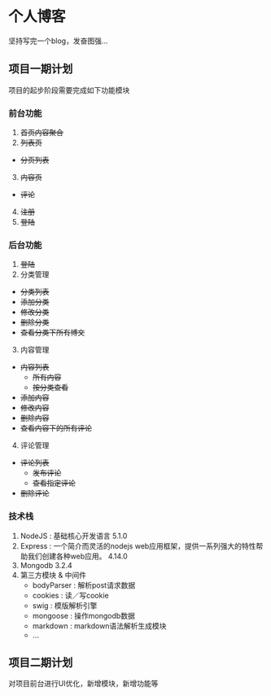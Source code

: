 # 个人博客
坚持写完一个blog，发奋图强...

## 项目一期计划
<p>项目的起步阶段需要完成如下功能模块</p>

### 前台功能
1. ~~首页内容聚合~~
2. ~~列表页~~
  * ~~分页列表~~
3. ~~内容页~~
  * ~~评论~~
4. ~~注册~~
5. ~~登陆~~

### 后台功能
1. ~~登陆~~
2. 分类管理
  * ~~分类列表~~
  * ~~添加分类~~
  * ~~修改分类~~
  * ~~删除分类~~
  * ~~查看分类下所有博文~~
3. 内容管理
  * ~~内容列表~~
    * ~~所有内容~~
    * ~~按分类查看~~
  * ~~添加内容~~
  * ~~修改内容~~
  * ~~删除内容~~
  * ~~查看内容下的所有评论~~
4. 评论管理
  * ~~评论列表~~
    * ~~发布评论~~
    * ~~查看指定评论~~
  * ~~删除评论~~

### 技术栈
1. NodeJS : 基础核心开发语言
    5.1.0
2. Express : 一个简介而灵活的nodejs web应用框架，提供一系列强大的特性帮助我们创建各种web应用。
    4.14.0
3. Mongodb
    3.2.4
4. 第三方模块 & 中间件
    * bodyParser : 解析post请求数据
    * cookies : 读／写cookie
    * swig : 模版解析引擎
    * mongoose : 操作mongodb数据
    * markdown : markdown语法解析生成模块
    * ... 


## 项目二期计划
<p>对项目前台进行UI优化，新增模块，新增功能等</p>